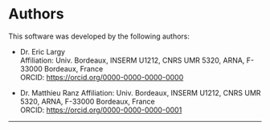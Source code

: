 # Authors

This software was developed by the following authors:

- Dr. Eric Largy  
  Affiliation: Univ. Bordeaux, INSERM U1212, CNRS UMR 5320, ARNA, F-33000 Bordeaux, France <br>
  ORCID: [https://orcid.org/0000-0000-0000-0000 ](https://orcid.org/0000-0002-6140-9788) 

- Dr. Matthieu Ranz 
  Affiliation: Univ. Bordeaux, INSERM U1212, CNRS UMR 5320, ARNA, F-33000 Bordeaux, France <br>
  ORCID: [https://orcid.org/0000-0000-0000-0001  ](https://orcid.org/0009-0005-5064-0828)

---
